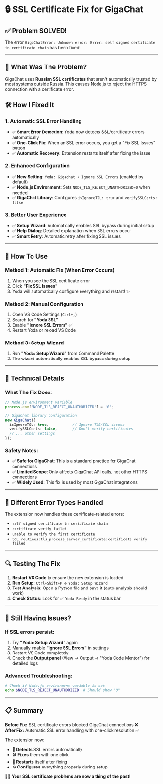 # 🔒 SSL Certificate Fix for GigaChat

## ✅ **Problem SOLVED!**

The error `GigaChatError: Unknown error: Error: self signed certificate in certificate chain` has been fixed!

---

## 🧐 **What Was The Problem?**

GigaChat uses **Russian SSL certificates** that aren't automatically trusted by most systems outside Russia. This causes Node.js to reject the HTTPS connection with a certificate error.

## 🛠️ **How I Fixed It**

### **1. Automatic SSL Error Handling** 
- ✅ **Smart Error Detection**: Yoda now detects SSL/certificate errors automatically
- ✅ **One-Click Fix**: When an SSL error occurs, you get a "Fix SSL Issues" button
- ✅ **Automatic Recovery**: Extension restarts itself after fixing the issue

### **2. Enhanced Configuration**
- ✅ **New Setting**: `Yoda: Gigachat › Ignore SSL Errors` (enabled by default)
- ✅ **Node.js Environment**: Sets `NODE_TLS_REJECT_UNAUTHORIZED=0` when needed
- ✅ **GigaChat Library**: Configures `isIgnoreTSL: true` and `verifySSLCerts: false`

### **3. Better User Experience**
- ✅ **Setup Wizard**: Automatically enables SSL bypass during initial setup
- ✅ **Help Dialog**: Detailed explanation when SSL errors occur
- ✅ **Smart Retry**: Automatic retry after fixing SSL issues

---

## 🚀 **How To Use**

### **Method 1: Automatic Fix (When Error Occurs)**
1. When you see the SSL certificate error
2. Click **"Fix SSL Issues"** 
3. Yoda will automatically configure everything and restart! ✨

### **Method 2: Manual Configuration**
1. Open VS Code Settings (`Ctrl+,`)
2. Search for **"Yoda SSL"**
3. Enable **"Ignore SSL Errors"** ✅
4. Restart Yoda or reload VS Code

### **Method 3: Setup Wizard**
1. Run **"Yoda: Setup Wizard"** from Command Palette
2. The wizard automatically enables SSL bypass during setup

---

## 🔧 **Technical Details**

### **What The Fix Does:**
```typescript
// Node.js environment variable
process.env['NODE_TLS_REJECT_UNAUTHORIZED'] = '0';

// GigaChat library configuration
new GigaChat({
  isIgnoreTSL: true,           // Ignore TLS/SSL issues
  verifySSLCerts: false,       // Don't verify certificates
  // ... other settings
});
```

### **Safety Notes:**
- ✅ **Safe for GigaChat**: This is a standard practice for GigaChat connections
- ✅ **Limited Scope**: Only affects GigaChat API calls, not other HTTPS connections
- ✅ **Widely Used**: This fix is used by most GigaChat integrations

---

## 🎯 **Different Error Types Handled**

The extension now handles these certificate-related errors:
- `self signed certificate in certificate chain`
- `certificate verify failed`
- `unable to verify the first certificate`
- `SSL routines:tls_process_server_certificate:certificate verify failed`

---

## 🔍 **Testing The Fix**

1. **Restart VS Code** to ensure the new extension is loaded
2. **Run Setup**: `Ctrl+Shift+P` → `Yoda: Setup Wizard`
3. **Test Analysis**: Open a Python file and save it (auto-analysis should work)
4. **Check Status**: Look for `✅ Yoda Ready` in the status bar

---

## 🐛 **Still Having Issues?**

### **If SSL errors persist:**
1. Try **"Yoda: Setup Wizard"** again
2. Manually enable **"Ignore SSL Errors"** in settings
3. Restart VS Code completely
4. Check the **Output panel** (View → Output → "Yoda Code Mentor") for detailed logs

### **Advanced Troubleshooting:**
```bash
# Check if Node.js environment variable is set
echo $NODE_TLS_REJECT_UNAUTHORIZED  # Should show "0"
```

---

## 📋 **Summary**

**Before Fix:** SSL certificate errors blocked GigaChat connections ❌  
**After Fix:** Automatic SSL error handling with one-click resolution ✅

The extension now:
- 🔧 **Detects** SSL errors automatically
- 🛠️ **Fixes** them with one click  
- 🔄 **Restarts** itself after fixing
- ⚙️ **Configures** everything properly during setup

**🧙‍♂️ Your SSL certificate problems are now a thing of the past!** 
